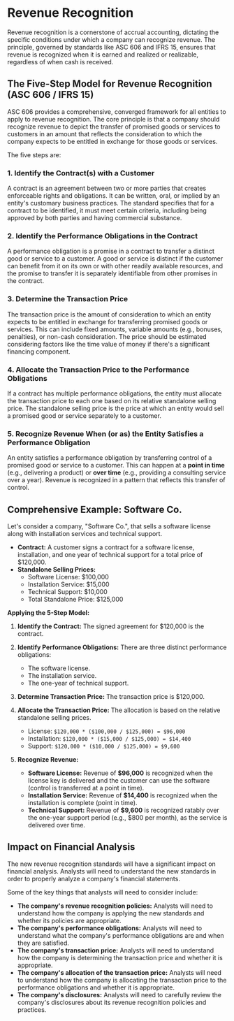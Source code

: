 # Revenue Recognition

Revenue recognition is a cornerstone of accrual accounting, dictating the specific conditions under which a company can recognize revenue. The principle, governed by standards like ASC 606 and IFRS 15, ensures that revenue is recognized when it is earned and realized or realizable, regardless of when cash is received.

## The Five-Step Model for Revenue Recognition (ASC 606 / IFRS 15)

ASC 606 provides a comprehensive, converged framework for all entities to apply to revenue recognition. The core principle is that a company should recognize revenue to depict the transfer of promised goods or services to customers in an amount that reflects the consideration to which the company expects to be entitled in exchange for those goods or services.

The five steps are:

### 1. Identify the Contract(s) with a Customer
A contract is an agreement between two or more parties that creates enforceable rights and obligations. It can be written, oral, or implied by an entity's customary business practices. The standard specifies that for a contract to be identified, it must meet certain criteria, including being approved by both parties and having commercial substance.

### 2. Identify the Performance Obligations in the Contract
A performance obligation is a promise in a contract to transfer a distinct good or service to a customer. A good or service is distinct if the customer can benefit from it on its own or with other readily available resources, and the promise to transfer it is separately identifiable from other promises in the contract.

### 3. Determine the Transaction Price
The transaction price is the amount of consideration to which an entity expects to be entitled in exchange for transferring promised goods or services. This can include fixed amounts, variable amounts (e.g., bonuses, penalties), or non-cash consideration. The price should be estimated considering factors like the time value of money if there's a significant financing component.

### 4. Allocate the Transaction Price to the Performance Obligations
If a contract has multiple performance obligations, the entity must allocate the transaction price to each one based on its relative standalone selling price. The standalone selling price is the price at which an entity would sell a promised good or service separately to a customer.

### 5. Recognize Revenue When (or as) the Entity Satisfies a Performance Obligation
An entity satisfies a performance obligation by transferring control of a promised good or service to a customer. This can happen at a **point in time** (e.g., delivering a product) or **over time** (e.g., providing a consulting service over a year). Revenue is recognized in a pattern that reflects this transfer of control.

## Comprehensive Example: Software Co.

Let's consider a company, "Software Co.", that sells a software license along with installation services and technical support.

*   **Contract:** A customer signs a contract for a software license, installation, and one year of technical support for a total price of $120,000.
*   **Standalone Selling Prices:**
    *   Software License: $100,000
    *   Installation Service: $15,000
    *   Technical Support: $10,000
    *   Total Standalone Price: $125,000

**Applying the 5-Step Model:**

1.  **Identify the Contract:** The signed agreement for $120,000 is the contract.

2.  **Identify Performance Obligations:** There are three distinct performance obligations:
    *   The software license.
    *   The installation service.
    *   The one-year of technical support.

3.  **Determine Transaction Price:** The transaction price is $120,000.

4.  **Allocate the Transaction Price:** The allocation is based on the relative standalone selling prices.
    *   License: `$120,000 * ($100,000 / $125,000) = $96,000`
    *   Installation: `$120,000 * ($15,000 / $125,000) = $14,400`
    *   Support: `$120,000 * ($10,000 / $125,000) = $9,600`

5.  **Recognize Revenue:**
    *   **Software License:** Revenue of **$96,000** is recognized when the license key is delivered and the customer can use the software (control is transferred at a point in time).
    *   **Installation Service:** Revenue of **$14,400** is recognized when the installation is complete (point in time).
    *   **Technical Support:** Revenue of **$9,600** is recognized ratably over the one-year support period (e.g., $800 per month), as the service is delivered over time.

## Impact on Financial Analysis

The new revenue recognition standards will have a significant impact on financial analysis. Analysts will need to understand the new standards in order to properly analyze a company's financial statements.

Some of the key things that analysts will need to consider include:

*   **The company's revenue recognition policies:** Analysts will need to understand how the company is applying the new standards and whether its policies are appropriate.
*   **The company's performance obligations:** Analysts will need to understand what the company's performance obligations are and when they are satisfied.
*   **The company's transaction price:** Analysts will need to understand how the company is determining the transaction price and whether it is appropriate.
*   **The company's allocation of the transaction price:** Analysts will need to understand how the company is allocating the transaction price to the performance obligations and whether it is appropriate.
*   **The company's disclosures:** Analysts will need to carefully review the company's disclosures about its revenue recognition policies and practices.
